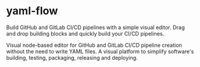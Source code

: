 # yaml-flow

Build GitHub and GitLab CI/CD pipelines with a simple visual editor. Drag and drop building blocks and quickly build your CI/CD pipelines.

Visual node-based editor for GitHub and GitLab CI/CD pipeline creation without the need to write YAML files. A visual platform to simplify software's building, testing, packaging, releasing and deploying.
